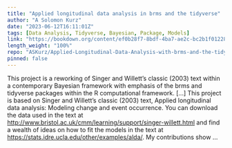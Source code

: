 ```yaml
---
title: "Applied longitudinal data analysis in brms and the tidyverse"
author: "A Solomon Kurz"
date: "2023-06-12T16:11:01Z"
tags: [Data Analysis, Tidyverse, Bayesian, Package, Models]
link: "https://bookdown.org/content/ef0b28f7-8bdf-4ba7-ae2c-bc2b1f012283/"
length_weight: "100%"
repo: "ASKurz/Applied-Longitudinal-Data-Analysis-with-brms-and-the-tidyverse"
pinned: false
---
```


This project is a reworking of Singer and Willett’s classic (2003) text within a contemporary Bayesian framework with emphasis of the brms and tidyverse packages within the R computational framework. [...] This project is based on Singer and Willett’s classic (2003) text, Applied longitudinal data analysis: Modeling change and event occurrence. You can download the data used in the text at http://www.bristol.ac.uk/cmm/learning/support/singer-willett.html and find a wealth of ideas on how to fit the models in the text at https://stats.idre.ucla.edu/other/examples/alda/. My contributions show ...

